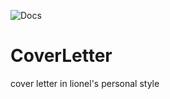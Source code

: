 ![Docs](https://github.com/liopeer/CVLThesis/actions/workflows/build_tex.yml/badge.svg)
# CoverLetter
cover letter in lionel's personal style
